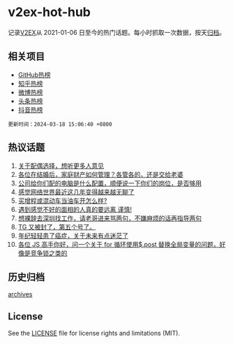 # v2ex-hot-hub

 记录[V2EX](https://www.v2ex.com/)从 2021-01-06 日至今的热门话题。每小时抓取一次数据，按天[归档](archives)。
 
 ## 相关项目

- [GitHub热榜](https://github.com/snaildev/github-hot-hub)
- [知乎热榜](https://github.com/snaildev/zhihu-hot-hub)
- [微博热榜](https://github.com/snaildev/weibo-hot-hub)
- [头条热榜](https://github.com/snaildev/toutiao-hot-hub)
- [抖音热榜](https://github.com/snaildev/douyin-hot-hub)


 `更新时间：2024-03-18 15:06:40 +0800`

## 热议话题

1. [关于配偶选择，想听更多人意见](https://www.v2ex.com/t/1024591)
1. [各位在结婚后，家庭财产如何管理？各管各的，还是交给老婆](https://www.v2ex.com/t/1024518)
1. [公司给你们配的电脑是什么配置，顺便说一下你们的岗位，是否够用](https://www.v2ex.com/t/1024571)
1. [感觉网络世界最近这几年变得越来越无聊了](https://www.v2ex.com/t/1024512)
1. [买增程或混动车当油车开怎么样?](https://www.v2ex.com/t/1024601)
1. [遇到感觉不好的面相的人真的要远离 谨慎!](https://www.v2ex.com/t/1024497)
1. [想裸辞去深圳找工作，请老哥进来骂两句，不嫌麻烦的话再指导两句](https://www.v2ex.com/t/1024519)
1. [TG 又被封了，第五个号了。](https://www.v2ex.com/t/1024560)
1. [年纪轻轻患了癌症，关于未来有点迷茫了](https://www.v2ex.com/t/1024660)
1. [各位 JS 高手你好，问一个关于 for 循环使用$.post 替换全局变量的问题，好像是竞争锁之类的](https://www.v2ex.com/t/1024619)

## 历史归档

[archives](archives)

## License

See the [LICENSE](LICENSE) file for license rights and limitations (MIT).

